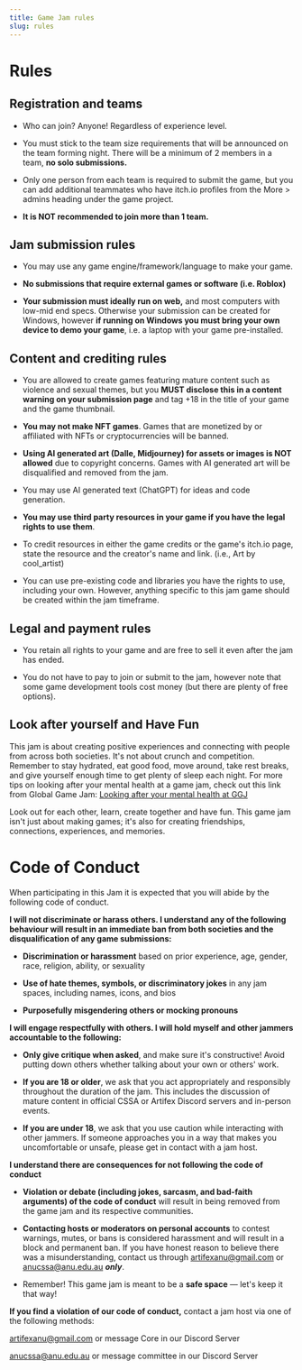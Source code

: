 ```yaml
---
title: Game Jam rules
slug: rules
---
```

# Rules

## Registration and teams

- Who can join? Anyone! Regardless of experience level.
- You must stick to the team size requirements that will be announced on
  the team forming night. There will be a minimum of 2 members in a
  team, **no solo submissions.**
- Only one person from each team is required to submit the game, but you
  can add additional teammates who have itch.io profiles from the More \> admins heading under the game project.

- **It is NOT recommended to join more than 1 team.**

## Jam submission rules

- You may use any game engine/framework/language to make your game.

- **No submissions that require external games or software (i.e.
  Roblox)**

- **Your submission must ideally run on web,** and most computers with
  low-mid end specs. Otherwise your submission can be created for
  Windows, however **if running on Windows you must bring your own
  device to demo your game**, i.e. a laptop with your game
  pre-installed.

## Content and crediting rules

- You are allowed to create games featuring mature content such as
  violence and sexual themes, but you **MUST disclose this in a content
  warning on your submission page** and tag +18 in the title of your
  game and the game thumbnail.

- **You may not make NFT games**. Games that are monetized by or
  affiliated with NFTs or cryptocurrencies will be banned.

- **Using AI generated art (Dalle, Midjourney) for assets or images is
  NOT allowed** due to copyright concerns. Games with AI generated art
  will be disqualified and removed from the jam.

- You may use AI generated text (ChatGPT) for ideas and code generation.

- **You may use third party resources in your game if you have the legal
  rights to use them**.

- To credit resources in either the game credits or the game's itch.io
  page, state the resource and the creator's name and link. (i.e., Art
  by cool_artist)

- You can use pre-existing code and libraries you have the rights to
  use, including your own. However, anything specific to this jam game
  should be created within the jam timeframe.

## Legal and payment rules

- You retain all rights to your game and are free to sell it even after
  the jam has ended.

- You do not have to pay to join or submit to the jam, however note that
  some game development tools cost money (but there are plenty of free
  options).

## Look after yourself and Have Fun

This jam is about creating positive experiences and connecting with
people from across both societies. It\'s not about crunch and
competition. Remember to stay hydrated, eat good food, move around, take
rest breaks, and give yourself enough time to get plenty of sleep each
night. For more tips on looking after your mental health at a game jam,
check out this link from Global Game Jam: [Looking after your mental
health at GGJ](https://v3.globalgamejam.org/news/looking-after-your-mental-health-ggj)

Look out for each other, learn, create together and have fun. This game
jam isn't just about making games; it\'s also for creating friendships,
connections, experiences, and memories.

# Code of Conduct

When participating in this Jam it is expected that you will abide by the
following code of conduct.

**I will not discriminate or harass others. I understand any of the
following behaviour will result in an immediate ban from both societies
and the disqualification of any game submissions:**

- **Discrimination or harassment** based on prior experience, age,
  gender, race, religion, ability, or sexuality

- **Use of hate themes, symbols, or discriminatory jokes** in any jam
  spaces, including names, icons, and bios

- **Purposefully misgendering others or mocking pronouns**

**I will engage respectfully with others. I will hold myself and other
jammers accountable to the following:**

- **Only give critique when asked**, and make sure it's constructive!
  Avoid putting down others whether talking about your own or others'
  work.

- **If you are 18 or older**, we ask that you act appropriately and
  responsibly throughout the duration of the jam. This includes the
  discussion of mature content in official CSSA or Artifex Discord
  servers and in-person events.

- **If you are under 18**, we ask that you use caution while
  interacting with other jammers. If someone approaches you in a way
  that makes you uncomfortable or unsafe, please get in contact with a
  jam host.

**I understand there are consequences for not following the code of
conduct**

- **Violation or debate (including jokes, sarcasm, and bad-faith
  arguments) of the code of conduct** will result in being removed from
  the game jam and its respective communities.

- **Contacting hosts or moderators on personal accounts** to contest
  warnings, mutes, or bans is considered harassment and will result in a
  block and permanent ban. If you have honest reason to believe there
  was a misunderstanding, contact us through
  [artifexanu@gmail.com](mailto:artifexanu@gmail.com) or
  [anucssa@anu.edu.au](mailto:anucssa@anu.edu.au) **_only_**.

- Remember! This game jam is meant to be a **safe space** — let's
  keep it that way!

**If you find a violation of our code of conduct,** contact a jam host
via one of the following methods:

[artifexanu@gmail.com](mailto:artifexanu@gmail.com) or
message Core in our Discord Server

[anucssa@anu.edu.au](mailto:anucssa@anu.edu.au) or message
committee in our Discord Server
